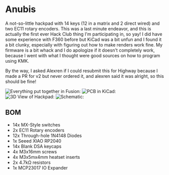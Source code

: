 ﻿# Anubis
A not-so-little hackpad with 14 keys (12 in a matrix and 2 direct wired) and two EC11 rotary encoders. This was a last minute endeavor, and this is actually the first ever Hack Club thing I'm participating in, so yay! I did have some experience with F360 before but KiCad was a bit unfun and I found it a bit clunky, especially with figuring out how to make renders work fine. My firmware is a bit whack and I do apologize if it doesn't completely work, because I went with what I thought were good sources on how to program using KMK.

By the way, I asked Alexren if I could resubmit this for Highway because I made a PR for v2 but never ordered it, and alexren said it was alright, so this should be fine!

![Everything put together in Fusion:](https://i.postimg.cc/KzHPW6c1/Screenshot-2025-02-20-at-10-09-38-PM.png)
![PCB in KiCad:](https://i.postimg.cc/2yLQN032/Screenshot-2025-02-20-at-10-30-24-PM.png)
![3D View of Hackpad:](https://i.postimg.cc/PNGmX1wh/Screenshot-2025-02-20-at-10-30-38-PM.png)
![Schematic:](https://i.postimg.cc/qBNS703Z/Screenshot-2025-02-20-at-10-30-51-PM.png)
## BOM

 - 14x MX-Style switches
 - 2x EC11 Rotary encoders
 - 12x Through-hole 1N4148 Diodes
 - 1x Seeed XIAO RP2040
 - 14x Blank DSA keycaps
 - 4x M3x16mm screws
 - 4x M3x5mx4mm heatset inserts
 - 2x 4.7kΩ resistors
 - 1x MCP23017 IO Expander
